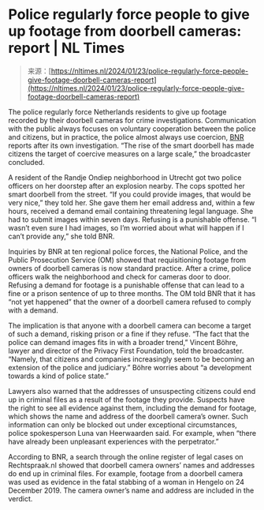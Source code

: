 <!--yml
category: 未分类
date: 2024-05-27 15:05:34
-->

# Police regularly force people to give up footage from doorbell cameras: report | NL Times

> 来源：[https://nltimes.nl/2024/01/23/police-regularly-force-people-give-footage-doorbell-cameras-report](https://nltimes.nl/2024/01/23/police-regularly-force-people-give-footage-doorbell-cameras-report)

The police regularly force Netherlands residents to give up footage recorded by their doorbell cameras for crime investigations. Communication with the public always focuses on voluntary cooperation between the police and citizens, but in practice, the police almost always use coercion, [BNR](https://www.bnr.nl/nieuws/juridisch/10538281/deurbelcamera-maakt-burgers-tot-doelwit-dwangmiddelen-politie) reports after its own investigation. “The rise of the smart doorbell has made citizens the target of coercive measures on a large scale,” the broadcaster concluded.

A resident of the Randje Ondiep neighborhood in Utrecht got two police officers on her doorstep after an explosion nearby. The cops spotted her smart doorbell from the street. “If you could provide images, that would be very nice,” they told her. She gave them her email address and, within a few hours, received a demand email containing threatening legal language. She had to submit images within seven days. Refusing is a punishable offense. “I wasn’t even sure I had images, so I’m worried about what will happen if I can’t provide any,” she told BNR.

Inquiries by BNR at ten regional police forces, the National Police, and the Public Prosecution Service (OM) showed that requisitioning footage from owners of doorbell cameras is now standard practice. After a crime, police officers walk the neighborhood and check for cameras door to door. Refusing a demand for footage is a punishable offense that can lead to a fine or a prison sentence of up to three months. The OM told BNR that it has “not yet happened” that the owner of a doorbell camera refused to comply with a demand.

The implication is that anyone with a doorbell camera can become a target of such a demand, risking prison or a fine if they refuse. “The fact that the police can demand images fits in with a broader trend,” Vincent Böhre, lawyer and director of the Privacy First Foundation, told the broadcaster. “Namely, that citizens and companies increasingly seem to be becoming an extension of the police and judiciary.” Böhre worries about “a development towards a kind of police state.”

Lawyers also warned that the addresses of unsuspecting citizens could end up in criminal files as a result of the footage they provide. Suspects have the right to see all evidence against them, including the demand for footage, which shows the name and address of the doorbell camera’s owner. Such information can only be blocked out under exceptional circumstances, police spokesperson Luna van Heerwaarden said. For example, when “there have already been unpleasant experiences with the perpetrator.”

According to BNR, a search through the online register of legal cases on Rechtspraak.nl showed that doorbell camera owners’ names and addresses do end up in criminal files. For example, footage from a doorbell camera was used as evidence in the fatal stabbing of a woman in Hengelo on 24 December 2019\. The camera owner’s name and address are included in the verdict.